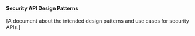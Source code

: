 #### Security API Design Patterns

[A document about the intended design patterns and use cases for security APIs.]
